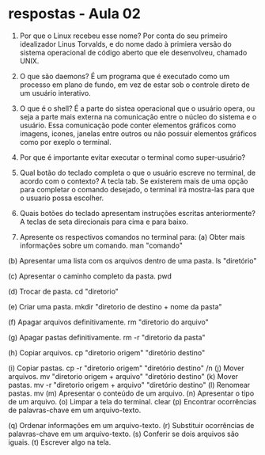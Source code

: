 # respostas - Aula 02

1. Por que o Linux recebeu esse nome?
Por conta do seu primeiro idealizador Linus Torvalds, e do nome dado à primiera versão do sistema operacional de código aberto que ele desenvolveu, chamado UNIX.

2. O que são daemons?
É um programa que é executado como um processo em plano de fundo, em vez de estar sob o controle direto de um usuário interativo.

3. O que é o shell?
É a parte do sistea operacional que o usuário opera, ou seja a parte mais externa na comunicação entre o núcleo do sistema e o usuário. Essa comunicação pode conter elementos gráficos como imagens, icones, janelas entre outros ou não possuir elementos gráficos como por exeplo o terminal.  

4. Por que é importante evitar executar o terminal como super-usuário?

5. Qual botão do teclado completa o que o usuário escreve no terminal, de acordo com o contexto?
A tecla tab. Se existerem mais de uma opção para completar o comando desejado, o terminal irá mostra-las para que o usuario possa escolher.

6. Quais botões do teclado apresentam instruções escritas anteriormente?
A teclas de seta direcionais para cima e para baixo.

7. Apresente os respectivos comandos no terminal para:
 (a) Obter mais informações sobre um comando. man "comando" 
 
 (b) Apresentar uma lista com os arquivos dentro de uma pasta. ls "diretório"
 
 (c) Apresentar o caminho completo da pasta.  pwd
 
 (d) Trocar de pasta.  cd "diretorio"
 
 (e) Criar uma pasta.  mkdir "diretorio de destino + nome da pasta"
 
 (f) Apagar arquivos definitivamente. rm "diretorio do arquivo"
 
 (g) Apagar pastas definitivamente. rm -r "diretorio da pasta"
 
 (h) Copiar arquivos. cp "diretorio origem" "diretório destino" 
 
 (i) Copiar pastas. cp -r "diretorio origem" "diretório destino" /n
  (j) Mover arquivos. mv "diretorio origem + arquivo" "diretório destino"
  (k) Mover pastas. mv -r "diretorio origem + arquivo" "diretório destino"
  (l) Renomear pastas. mv 
  (m) Apresentar o conteúdo de um arquivo.
  (n) Apresentar o tipo de um arquivo.
  (o) Limpar a tela do terminal.
  clear
  (p) Encontrar ocorrências de palavras-chave em um arquivo-texto.
 
  (q) Ordenar informações em um arquivo-texto.
  (r) Substituir ocorrências de palavras-chave em um arquivo-texto.
  (s) Conferir se dois arquivos são iguais.
  (t) Escrever algo na tela.
